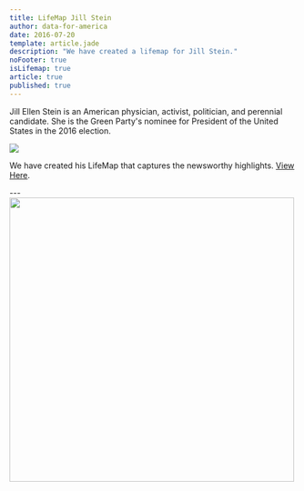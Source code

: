 ```yaml
---
title: LifeMap Jill Stein
author: data-for-america
date: 2016-07-20
template: article.jade
description: "We have created a lifemap for Jill Stein."
noFooter: true
isLifemap: true
article: true
published: true
---
```


<p>
  Jill Ellen Stein is an American physician, activist, politician, and perennial candidate. She is the Green Party's nominee for President of the United States in the 2016 election.
</p>
<p>
<img class="ui medium image" style="margin: 0 auto;" src="http://lifemap.io/img/jillstein.gif" />
</p>
<p>
   We have created his LifeMap that captures the newsworthy highlights. <a href="http://lifemap.io/jillstein/" target="_blank">View Here</a>.
</p>
---
<a href="http://lifemap.io/jillstein/" target="_blank">
<img class="ui medium image" style="width:500px; margin: 0 auto;" src="/img/lifemap/jillstein.jpg" />
</a>
